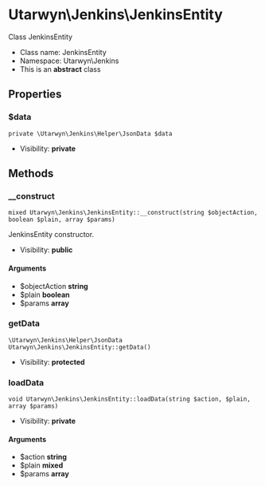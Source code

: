 Utarwyn\Jenkins\JenkinsEntity
===============

Class JenkinsEntity




* Class name: JenkinsEntity
* Namespace: Utarwyn\Jenkins
* This is an **abstract** class





Properties
----------


### $data

    private \Utarwyn\Jenkins\Helper\JsonData $data





* Visibility: **private**


Methods
-------


### __construct

    mixed Utarwyn\Jenkins\JenkinsEntity::__construct(string $objectAction, boolean $plain, array $params)

JenkinsEntity constructor.



* Visibility: **public**


#### Arguments
* $objectAction **string**
* $plain **boolean**
* $params **array**



### getData

    \Utarwyn\Jenkins\Helper\JsonData Utarwyn\Jenkins\JenkinsEntity::getData()





* Visibility: **protected**




### loadData

    void Utarwyn\Jenkins\JenkinsEntity::loadData(string $action, $plain, array $params)





* Visibility: **private**


#### Arguments
* $action **string**
* $plain **mixed**
* $params **array**


